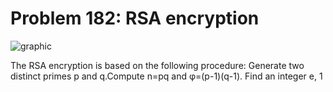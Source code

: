 # Problem 182: RSA encryption

![graphic](img182.gif)

The RSA encryption is based on the following procedure: Generate two
distinct primes p and q.Compute n=pq and φ=(p-1)(q-1). Find an integer
e, 1